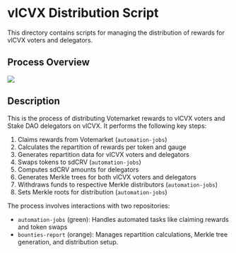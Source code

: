 # vlCVX Distribution Script

This directory contains scripts for managing the distribution of rewards for vlCVX voters and delegators.

## Process Overview
[![](https://mermaid.ink/img/pako:eNqVU12PmzAQ_CuW77GOmkvUh3BSJSCXJlIr5aNKq0AenHhJ3GCMbHNpdbr_3gXTFqpUuoIEhp2ZHXvsZ3rUAmhAT4aXZ_J5mhYErzCJcy4VMXDlRliiC7LVDhQ3F3B7Mhi8J1HyARwCSm6cdBIRJRji9AWKtydenWDvpaIGHSO6AMMd9CiZNuQpj7dfyRsiIIcTd9rYlumfccOfJZsrL728xRexIl5vW-CsgcyTWKuywg5NjXClq8I1rn5L95TnDW3xx9knMJcciDMAtmPtCWduLOGF-JfHRaO0TL5IdxaGX0lmtGrZBo6ylIBO0LXyHcJ9l7d6NS_qdV027HWyqXPQ2nnPf7VYNaDNbVBfz1YHvwtSuoZSW4nzlGBT6su7-4RXTiteJzf4pg-_1mA3Sg71UiN2gOFq49oCFKKrf8y5tVPI6h2gQ5LJPA_uJsPHx8mQWWcw2uBuPB6348FVCncORuX3hxv0qKXPZuG74f_RMUE01vKzSX2_ht9RISGbsSVbsTXb-Ml0e5CIxWzOFt5nr7K7vwHfjW4gP3qT3usDZRQTU1wKPKnPNS6l7gwKUhrgUEDGq9zVQb0gtE5p86M40sCZChg1ujqdaZDx3OJXVQrc61PJMWvV_n35CZHFTIk?type=png)](https://mermaid.live/edit#pako:eNqVU12PmzAQ_CuW77GOmkvUh3BSJSCXJlIr5aNKq0AenHhJ3GCMbHNpdbr_3gXTFqpUuoIEhp2ZHXvsZ3rUAmhAT4aXZ_J5mhYErzCJcy4VMXDlRliiC7LVDhQ3F3B7Mhi8J1HyARwCSm6cdBIRJRji9AWKtydenWDvpaIGHSO6AMMd9CiZNuQpj7dfyRsiIIcTd9rYlumfccOfJZsrL728xRexIl5vW-CsgcyTWKuywg5NjXClq8I1rn5L95TnDW3xx9knMJcciDMAtmPtCWduLOGF-JfHRaO0TL5IdxaGX0lmtGrZBo6ylIBO0LXyHcJ9l7d6NS_qdV027HWyqXPQ2nnPf7VYNaDNbVBfz1YHvwtSuoZSW4nzlGBT6su7-4RXTiteJzf4pg-_1mA3Sg71UiN2gOFq49oCFKKrf8y5tVPI6h2gQ5LJPA_uJsPHx8mQWWcw2uBuPB6348FVCncORuX3hxv0qKXPZuG74f_RMUE01vKzSX2_ht9RISGbsSVbsTXb-Ml0e5CIxWzOFt5nr7K7vwHfjW4gP3qT3usDZRQTU1wKPKnPNS6l7gwKUhrgUEDGq9zVQb0gtE5p86M40sCZChg1ujqdaZDx3OJXVQrc61PJMWvV_n35CZHFTIk)


## Description

This is the process of distributing Votemarket rewards to vlCVX voters and Stake DAO delegators on vlCVX. It performs the following key steps:

1. Claims rewards from Votemarket (`automation-jobs`)
2. Calculates the repartition of rewards per token and gauge
3. Generates repartition data for vlCVX voters and delegators
4. Swaps tokens to sdCRV (`automation-jobs`)
5. Computes sdCRV amounts for delegators
6. Generates Merkle trees for both vlCVX voters and delegators
7. Withdraws funds to respective Merkle distributors (`automation-jobs`)
8. Sets Merkle roots for distribution (`automation-jobs`)

The process involves interactions with two repositories:
- `automation-jobs` (green): Handles automated tasks like claiming rewards and token swaps
- `bounties-report` (orange): Manages repartition calculations, Merkle tree generation, and distribution setup.